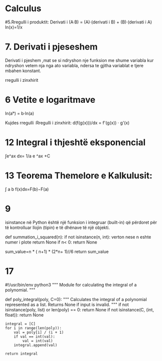 # Calculus

#5.Rregulli i produktit: 
Derivati i (A·B) = (A)·(derivati i B) + (B)·(derivati i A)
ln(x)=1/x


# 7. Derivati i pjeseshem
Derivati i pjeshem ,mat se si ndryshon nje funksion me shume variabla kur ndryshon vetem nja nga ato variabla, ndersa te gjitha variablat e tjere mbahen konstant.

rregulli i zinxhirit


# 6 Vetite e logaritmave
ln(aᵇ) = b·ln(a)

Kujdes rregulli :Rregulli i zinxhirit:
d(f(g(x)))/dx = f'(g(x)) · g'(x)

# 12  Integral i thjeshtë eksponencial
∫e^ax dx= 1/a  e ^ax +C

# 13 Teorema Themelore e Kalkulusit:
∫ a b  f(x)dx=F(b)−F(a)

# 9
isinstance në Python është një funksion i integruar (built-in) që përdoret për të kontrolluar llojin (tipin) e të dhënave të një objekti.

def summation_i_squared(n):
  if not isinstance(n, int): verton nese n eshte numer i plote
    return None
  if n< 0:
    return None
  
  sum_value=n * ( n+1) * (2*n+ 1)//6
  return sum_value

  # 17
  #!/usr/bin/env python3
"""
Module for calculating the integral of a polynomial.
"""


def poly_integral(poly, C=0):
    """
    Calculates the integral of a polynomial represented as a list.
    Returns None if input is invalid.
    """
    if not isinstance(poly, list) or len(poly) == 0:
        return None
    if not isinstance(C, (int, float)):
        return None

    integral = [C]
    for i in range(len(poly)):
        val = poly[i] / (i + 1)
        if val == int(val):
            val = int(val)
        integral.append(val)

    return integral
